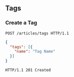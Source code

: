 ## Tags

### Create a Tag

```http
POST /articles/tags HTTP/1.1
```

```json
{
  "tags": [{
    "name": "Tag Name"
  }]
}
```

```http
HTTP/1.1 201 Created
```
